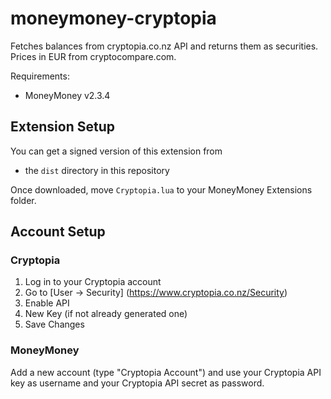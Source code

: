 # moneymoney-cryptopia

Fetches balances from cryptopia.co.nz API and returns them as securities. 
Prices in EUR from cryptocompare.com.

Requirements:
* MoneyMoney v2.3.4

## Extension Setup

You can get a signed version of this extension from

* the `dist` directory in this repository

Once downloaded, move `Cryptopia.lua` to your MoneyMoney Extensions folder.

## Account Setup

### Cryptopia

1. Log in to your Cryptopia account
2. Go to [User -> Security] (https://www.cryptopia.co.nz/Security)
3. Enable API 
3. New Key (if not already generated one)
4. Save Changes 

### MoneyMoney

Add a new account (type "Cryptopia Account") and use your Cryptopia API key as username and your Cryptopia API secret as password.

